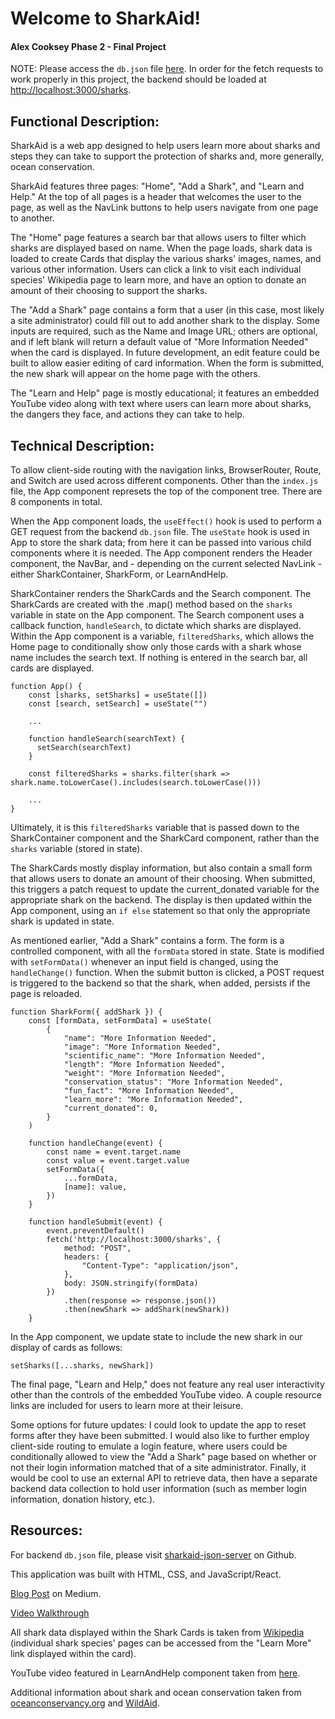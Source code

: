 # Welcome to SharkAid!
#### Alex Cooksey Phase 2 - Final Project

NOTE: Please access the `db.json` file [here](https://github.com/AlexCooksey2651/sharkaid-json-server).
In order for the fetch requests to work properly in this project, the backend should be loaded at [http://localhost:3000/sharks](http://localhost:3000/sharks).

## Functional Description:

SharkAid is a web app designed to help users learn more about sharks and steps they can take to support the protection of sharks and, more generally, ocean conservation. 

SharkAid features three pages: "Home", "Add a Shark", and "Learn and Help." At the top of all pages is a header that welcomes the user to the page, as well as the NavLink buttons to help users navigate from one page to another. 

The "Home" page features a search bar that allows users to filter which sharks are displayed based on name. When the page loads, shark data is loaded to create Cards that display the various sharks' images, names, and various other information. Users can click a link to visit each individual species' Wikipedia page to learn more, and have an option to donate an amount of their choosing to support the sharks. 

The "Add a Shark" page contains a form that a user (in this case, most likely a site administrator) could fill out to add another shark to the display. Some inputs are required, such as the Name and Image URL; others are optional, and if left blank will return a default value of "More Information Needed" when the card is displayed. In future development, an edit feature could be built to allow easier editing of card information. When the form is submitted, the new shark will appear on the home page with the others. 

The "Learn and Help" page is mostly educational; it features an embedded YouTube video along with text where users can learn more about sharks, the dangers they face, and actions they can take to help. 

## Technical Description:

To allow client-side routing with the navigation links, BrowserRouter, Route, and Switch are used across different components. Other than the `index.js` file, the App component represets the top of the component tree. There are 8 components in total. 

When the App component loads, the `useEffect()` hook is used to perform a GET request from the backend `db.json` file. The `useState` hook is used in App to store the shark data; from here it can be passed into various child components where it is needed. The App component renders the Header component, the NavBar, and - depending on the current selected NavLink - either SharkContainer, SharkForm, or LearnAndHelp.

SharkContainer renders the SharkCards and the Search component. The SharkCards are created with the .map() method based on the `sharks` variable in state on the App component. The Search component uses a callback function, `handleSearch`, to dictate which sharks are displayed. Within the App component is a variable, `filteredSharks`, which allows the Home page to conditionally show only those cards with a shark whose name includes the search text. If nothing is entered in the search bar, all cards are displayed. 

```
function App() {
    const [sharks, setSharks] = useState([])
    const [search, setSearch] = useState("")

    ...

    function handleSearch(searchText) {
      setSearch(searchText)
    }

    const filteredSharks = sharks.filter(shark => shark.name.toLowerCase().includes(search.toLowerCase()))
    
    ...
}
```

Ultimately, it is this `filteredSharks` variable that is passed down to the SharkContainer component and the SharkCard component, rather than the `sharks` variable (stored in state). 

The SharkCards mostly display information, but also contain a small form that allows users to donate an amount of their choosing. When submitted, this triggers a patch request to update the current_donated variable for the appropriate shark on the backend. The display is then updated within the App component, using an `if else` statement so that only the appropriate shark is updated in state. 

As mentioned earlier, "Add a Shark" contains a form. The form is a controlled component, with all the `formData` stored in state. State is modified with `setFormData()` whenever an input field is changed, using the `handleChange()` function. When the submit button is clicked, a POST request is triggered to the backend so that the shark, when added, persists if the page is reloaded. 

```
function SharkForm({ addShark }) {
    const [formData, setFormData] = useState(
        {
            "name": "More Information Needed",
            "image": "More Information Needed",
            "scientific_name": "More Information Needed",
            "length": "More Information Needed",
            "weight": "More Information Needed",
            "conservation_status": "More Information Needed",
            "fun_fact": "More Information Needed",
            "learn_more": "More Information Needed",
            "current_donated": 0,
        }
    )

    function handleChange(event) {
        const name = event.target.name
        const value = event.target.value
        setFormData({
            ...formData,
            [name]: value,
        })
    }

    function handleSubmit(event) {
        event.preventDefault()
        fetch('http://localhost:3000/sharks', {
            method: "POST",
            headers: {
                "Content-Type": "application/json",
            },
            body: JSON.stringify(formData)
        })
            .then(response => response.json())
            .then(newShark => addShark(newShark))
    }
```

In the App component, we update state to include the new shark in our display of cards as follows:

```setSharks([...sharks, newShark])```

The final page, "Learn and Help," does not feature any real user interactivity other than the controls of the embedded YouTube video. A couple resource links are included for users to learn more at their leisure. 

Some options for future updates: I could look to update the app to reset forms after they have been submitted. I would also like to further employ client-side routing to emulate a login feature, where users could be conditionally allowed to view the "Add a Shark" page based on whether or not their login information matched that of a site administrator. Finally, it would be cool to use an external API to retrieve data, then have a separate backend data collection to hold user information (such as member login information, donation history, etc.). 

## Resources:

For backend `db.json` file, please visit [sharkaid-json-server](https://github.com/AlexCooksey2651/sharkaid-json-server/tree/main/db) on Github.

This application was built with HTML, CSS, and JavaScript/React.

[Blog Post](https://medium.com/@aecooksey2651/react-app-from-scratch-sharkaid-6c8ec3b42fc3) on Medium.

[Video Walkthrough](https://youtu.be/tpV6DvG0zXw)

All shark data displayed within the Shark Cards is taken from [Wikipedia](https://en.wikipedia.org/wiki/Main_Page) (individual shark species' pages can be accessed from the "Learn More" link displayed within the card).

YouTube video featured in LearnAndHelp component taken from [here](https://www.youtube.com/embed/FYonjn1oYcQ).

Additional information about shark and ocean conservation taken from [oceanconservancy.org](https://oceanconservancy.org/) and [WildAid](https://wildaid.org/).

